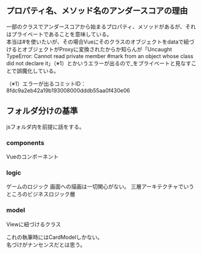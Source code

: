 
## プロパティ名、メソッド名のアンダースコアの理由

一部のクラスでアンダースコアから始まるプロパティ、メソッドがあるが、それはプライベートであることを意味している。  
本当は#を使いたいが、その場合Vueにそのクラスのオブジェクトをdataで紐づけるとオブジェクトがProxyに変換されたからか知らんが「Uncaught TypeError: Cannot read private member #mark from an object whose class did not declare it」（※1）とかいうエラーが出るので_をプライベートと見なすことで誤魔化している。  

（※1）エラーが出るコミットID：8fdc9a2eb42a19b193008000dddb55aa0f430e06

## フォルダ分けの基準

jsフォルダ内を前提に話をする。

### components

Vueのコンポーネント

### logic

ゲームのロジック
画面への描画は一切関心がない。
三層アーキテクチャでいうところのビジネスロジック層

### model

Viewに紐づけるクラス

これの執筆時にはCardModelしかない。  
名づけがナンセンスだとは思う。
